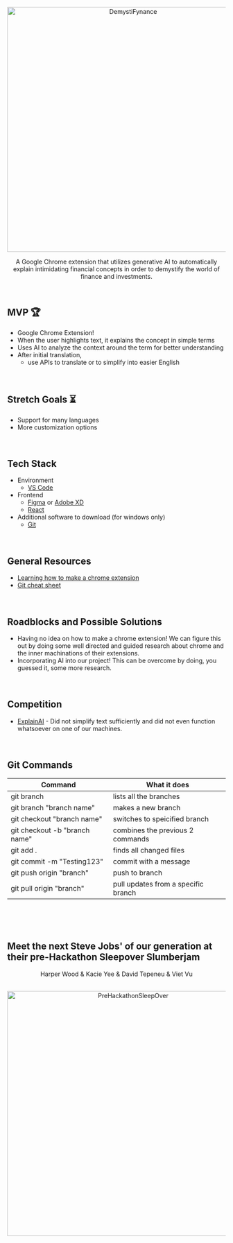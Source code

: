 <p align="center">
  <img width="565" alt="DemystiFynance" src="https://github.com/harper-vs-life/DemystiFynance/assets/90812938/7450fc93-bbf5-4817-8f0c-d9ec2db10e56">
</p>

<p align="center">A Google Chrome extension that utilizes generative AI to automatically explain intimidating financial concepts in order to demystify the world of finance and investments.
</p>
<br>

## MVP :trophy:

- Google Chrome Extension!
- When the user highlights text, it explains the concept in simple terms
- Uses AI to analyze the context around the term for better understanding
- After initial translation,
  - use APIs to translate or to simplify into easier English
  <br> <br> <br>

## Stretch Goals :hourglass_flowing_sand:

- Support for many languages
- More customization options
  <br> <br> <br>

## Tech Stack

- Environment
  - <a href="https://code.visualstudio.com/download">VS Code</a>
- Frontend
  - <a href="https://www.figma.com/">Figma</a> or <a href="https://www.adobe.com/products/xd/pricing/free-trial.html">Adobe XD</a>
  - <a href="https://react.dev/learn/installation">React</a>
- Additional software to download (for windows only)
  - <a href="https://git-scm.com/downloads">Git</a>
    <br> <br> <br>

## General Resources

- <a href="https://www.freecodecamp.org/news/building-chrome-extension/">Learning how to make a chrome extension</a>
- <a href="https://education.github.com/git-cheat-sheet-education.pdf">Git cheat sheet</a>
  <br> <br> <br>

## Roadblocks and Possible Solutions

- Having no idea on how to make a chrome extension! We can figure this out by doing some well directed and guided research about chrome and the inner machinations of their extensions.
- Incorporating AI into our project! This can be overcome by doing, you guessed it, some more research.
  <br> <br> <br>

## Competition

- <a href="https://chrome.google.com/webstore/detail/explain-ai/hgdhahipoomjkhbadikhoopfdkllpbgf#:~:text=Explain%20AI%20works%20with%20single,links%20in%20a%20Google%20search.">ExplainAI</a> - Did not simplify text sufficiently and did not even function whatsoever on one of our machines. 
  <br> <br> <br>

## Git Commands

| Command                       | What it does                        |
| ----------------------------- | ----------------------------------- |
| git branch                    | lists all the branches              |
| git branch "branch name"      | makes a new branch                  |
| git checkout "branch name"    | switches to speicified branch       |
| git checkout -b "branch name" | combines the previous 2 commands    |
| git add .                     | finds all changed files             |
| git commit -m "Testing123"    | commit with a message               |
| git push origin "branch"      | push to branch                      |
| git pull origin "branch"      | pull updates from a specific branch |

<br> <br> <br>

## Meet the next Steve Jobs' of our generation at their pre-Hackathon Sleepover Slumberjam
<p align="center">
Harper Wood & Kacie Yee & David Tepeneu & Viet Vu
<br> <br>

<p align="center">
  <img width="565" alt="PreHackathonSleepOver" src="https://github.com/harper-vs-life/DemystiFynance/assets/90812938/7a2a318e-da8d-464b-b376-975b66798428">
